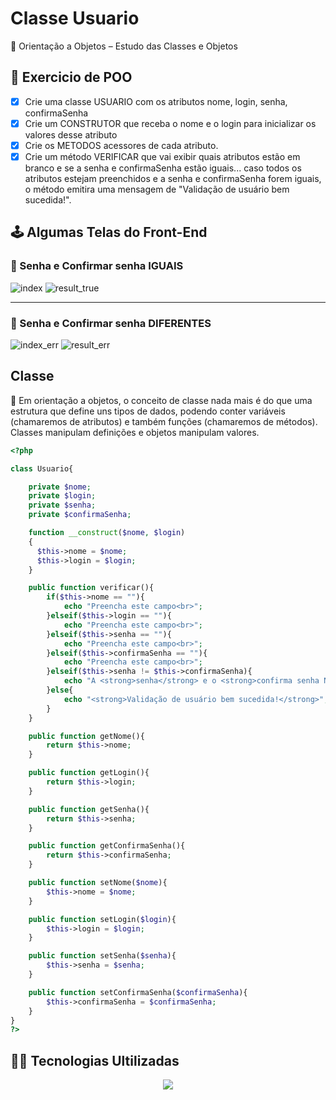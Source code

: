 # Classe Usuario 

:pushpin: Orientação a Objetos – Estudo das Classes e Objetos


## :pencil: Exercicio de POO 
- [x] Crie uma classe USUARIO com os atributos nome, login, senha, confirmaSenha
- [x] Crie um CONSTRUTOR que receba o nome e o login para inicializar os valores desse atributo
- [x] Crie os METODOS acessores de cada atributo. 
- [x] Crie um método VERIFICAR que vai exibir quais atributos estão em branco e se a senha e confirmaSenha estão iguais... caso todos os atributos estejam preenchidos e a senha e confirmaSenha forem iguais, o método emitira uma mensagem de "Validação de usuário bem sucedida!".

## :joystick: Algumas Telas do Front-End
### :small_blue_diamond: Senha e Confirmar senha IGUAIS
![index](https://user-images.githubusercontent.com/86386469/233237650-b3d5407f-5507-4d7f-9396-91399396610d.png)
![result_true](https://user-images.githubusercontent.com/86386469/233236961-3baade12-3926-410f-8f92-8d2bbd8c607a.png)
***
### :small_blue_diamond: Senha e Confirmar senha DIFERENTES
![index_err](https://user-images.githubusercontent.com/86386469/233237112-ae48367d-4df7-4f4c-9535-3cdd236762ee.png)
![result_err](https://user-images.githubusercontent.com/86386469/233237133-6c94d05c-0d8e-4770-9b39-c1e48641efaf.png)


## Classe 
:pushpin: Em orientação a objetos, o conceito de classe nada mais é do que uma estrutura que define uns tipos de dados, podendo conter variáveis (chamaremos de atributos) e também funções (chamaremos de métodos). Classes manipulam definições e objetos manipulam valores.

```php
<?php 

class Usuario{

    private $nome;
    private $login;
    private $senha;
    private $confirmaSenha;

    function __construct($nome, $login)
    {
      $this->nome = $nome;
      $this->login = $login;   
    }

    public function verificar(){
        if($this->nome == ""){
            echo "Preencha este campo<br>";            
        }elseif($this->login == ""){
            echo "Preencha este campo<br>"; 
        }elseif($this->senha == ""){
            echo "Preencha este campo<br>"; 
        }elseif($this->confirmaSenha == ""){
            echo "Preencha este campo<br>"; 
        }elseif($this->senha != $this->confirmaSenha){
            echo "A <strong>senha</strong> e o <strong>confirma senha NÃO</strong> estão iguais!<br>";
        }else{
            echo "<strong>Validação de usuário bem sucedida!</strong>";
        }
    }

    public function getNome(){
        return $this->nome;
    }

    public function getLogin(){
        return $this->login;
    }

    public function getSenha(){
        return $this->senha;
    }

    public function getConfirmaSenha(){
        return $this->confirmaSenha;
    }

    public function setNome($nome){
        $this->nome = $nome;
    }

    public function setLogin($login){
        $this->login = $login;
    }

    public function setSenha($senha){
        $this->senha = $senha;
    }

    public function setConfirmaSenha($confirmaSenha){
        $this->confirmaSenha = $confirmaSenha;
    }
}
?>
```



## :technologist: Tecnologias Ultilizadas
<p align="center">
  <a href="https://skillicons.dev">
    <img src="https://skillicons.dev/icons?i=html,css,php" />
  </a>
</p>

